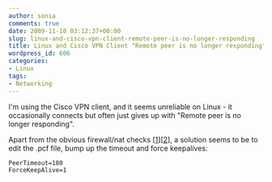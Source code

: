 ```yaml
---
author: sonia
comments: true
date: 2009-11-10 03:12:37+00:00
slug: linux-and-cisco-vpn-client-remote-peer-is-no-longer-responding
title: Linux and Cisco VPN Client "Remote peer is no longer responding"
wordpress_id: 606
categories:
- Linux
tags:
- Networking
---
```


I'm using the Cisco VPN client, and it seems unreliable on Linux - it occasionally connects but often just gives up with "Remote peer is no longer responding".

Apart from the obvious firewall/nat checks [[1](http://www.lamnk.com/blog/vpn/cisco-vpn-client-reason-412-the-remote-peer-is-no-longer-responding/)][[2](http://www.cisco.com/en/US/products/sw/secursw/ps2308/products_qanda_item09186a00801c2dbe.shtml)], a solution seems to be to edit the .pcf file, bump up the timeout and force keepalives:

    
    PeerTimeout=180
    ForceKeepAlive=1












